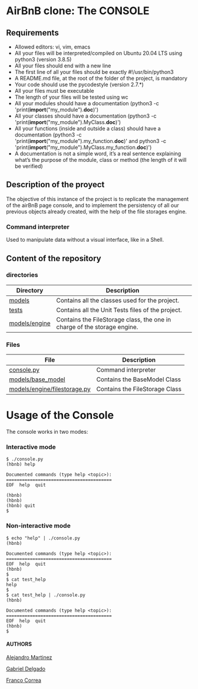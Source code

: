 # AirBnB clone: The CONSOLE
## Requirements
-  Allowed editors: vi, vim, emacs
-  All your files will be interpreted/compiled on Ubuntu 20.04 LTS using python3 (version 3.8.5)
-  All your files should end with a new line
-  The first line of all your files should be exactly #!/usr/bin/python3
-  A README.md file, at the root of the folder of the project, is mandatory
-  Your code should use the pycodestyle (version 2.7.*)
-  All your files must be executable
-  The length of your files will be tested using wc
-  All your modules should have a documentation (python3 -c 'print(__import__("my_module").__doc__)')
-  All your classes should have a documentation (python3 -c 'print(__import__("my_module").MyClass.__doc__)')
-  All your functions (inside and outside a class) should have a documentation (python3 -c 'print(__import__("my_module").my_function.__doc__)' and python3 -c 'print(__import__("my_module").MyClass.my_function.__doc__)')
-  A documentation is not a simple word, it’s a real sentence explaining what’s the purpose of the module, class or method (the length of it will be verified)
  
## Description of the proyect
The objective of this instance of the project is to replicate the management of the airBnB page console, and to implement the persistency of all our previous objects already created, with the help of the file storages engine.
### Command interpreter
Used to manipulate data without a visual interface, like in a Shell.

## Content of the repository
### directories

| Directory | Description |
| --- | --- | 
| [models](models) | Contains all the classes used for the project. |
| [tests](tests)  | Contains all the Unit Tests files of the project. |
| [models/engine](models/engine)  | Contains the FileStorage class, the one in charge of the storage engine. |

### Files

| File | Description |
| --- | --- | 
| [console.py](console.py) | Command interpreter |
| [models/base_model](models/base_model) | Contains the BaseModel Class |
| [models/engine/filestorage.py](models/engine/file_storage.py) | Contains the FileStorage Class |

# Usage of the Console
The console works in two modes:
### Interactive mode
```
$ ./console.py
(hbnb) help

Documented commands (type help <topic>):
========================================
EOF  help  quit

(hbnb) 
(hbnb) 
(hbnb) quit
$
```
### Non-interactive mode
```
$ echo "help" | ./console.py
(hbnb)

Documented commands (type help <topic>):
========================================
EOF  help  quit
(hbnb) 
$
$ cat test_help
help
$
$ cat test_help | ./console.py
(hbnb)

Documented commands (type help <topic>):
========================================
EOF  help  quit
(hbnb) 
$
```


#### AUTHORS
[Alejandro Martinez](github.com/alemao51092)

[Gabriel Delgado](github.com/gabr1el20)

[Franco Correa](github.com/francorr1)
